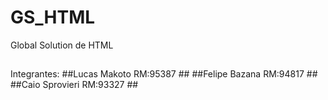 # GS_HTML
Global Solution de HTML
##
Integrantes:
##Lucas Makoto   RM:95387 ##
##Felipe Bazana  RM:94817 ##
##Caio Sprovieri RM:93327 ##
##